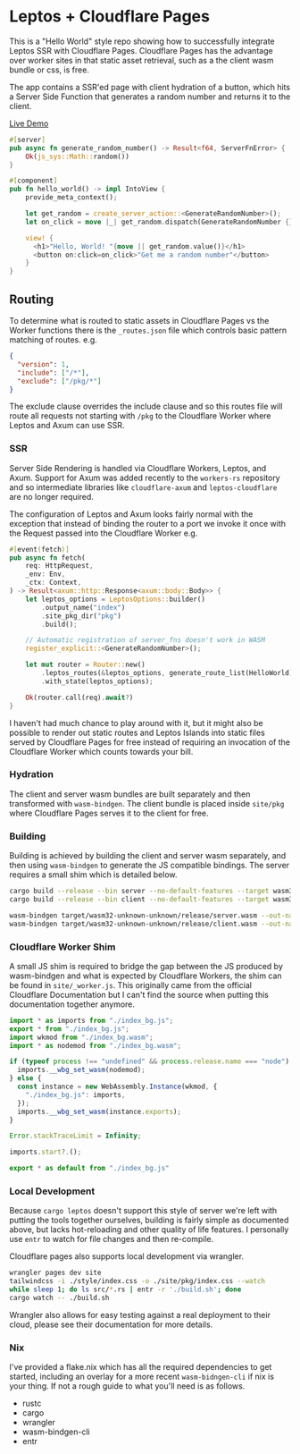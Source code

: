 # Leptos + Cloudflare Pages

This is a "Hello World" style repo showing how to successfully integrate Leptos SSR with Cloudflare Pages. Cloudflare Pages has the advantage over worker sites in that static asset retrieval, such as a the client wasm bundle or css, is free.

The app contains a SSR'ed page with client hydration of a button, which hits a Server Side Function that generates a random number and returns it to the client.

[Live Demo](https://b2ffdcd8.leptos-example.pages.dev/)

```rs
#[server]
pub async fn generate_random_number() -> Result<f64, ServerFnError> {
    Ok(js_sys::Math::random())
}

#[component]
pub fn hello_world() -> impl IntoView {
    provide_meta_context();

    let get_random = create_server_action::<GenerateRandomNumber>();
    let on_click = move |_| get_random.dispatch(GenerateRandomNumber {});

    view! {
      <h1>"Hello, World! "{move || get_random.value()}</h1>
      <button on:click=on_click>"Get me a random number"</button>
    }
}
```

## Routing

To determine what is routed to static assets in Cloudflare Pages vs the Worker functions there is the `_routes.json` file which controls basic pattern matching of routes. e.g.

```json
{
  "version": 1,
  "include": ["/*"],
  "exclude": ["/pkg/*"]
}
```

The exclude clause overrides the include clause and so this routes file will route all requests not starting with `/pkg` to the Cloudflare Worker where Leptos and Axum can use SSR.

### SSR

Server Side Rendering is handled via Cloudflare Workers, Leptos, and Axum. Support for Axum was added recently to the `workers-rs` repository and so intermediate libraries like `cloudflare-axum` and `leptos-cloudflare` are no longer required.

The configuration of Leptos and Axum looks fairly normal with the exception that instead of binding the router to a port we invoke it once with the Request passed into the Cloudflare Worker e.g.

```rs
#[event(fetch)]
pub async fn fetch(
    req: HttpRequest,
    _env: Env,
    _ctx: Context,
) -> Result<axum::http::Response<axum::body::Body>> {
    let leptos_options = LeptosOptions::builder()
        .output_name("index")
        .site_pkg_dir("pkg")
        .build();

    // Automatic registration of server_fns doesn't work in WASM
    register_explicit::<GenerateRandomNumber>();

    let mut router = Router::new()
        .leptos_routes(&leptos_options, generate_route_list(HelloWorld), HelloWorld)
        .with_state(leptos_options);

    Ok(router.call(req).await?)
}
```

I haven't had much chance to play around with it, but it might also be possible to render out static routes and Leptos Islands into static files served by Cloudflare Pages for free instead of requiring an invocation of the Cloudflare Worker which counts towards your bill.

### Hydration

The client and server wasm bundles are built separately and then transformed with `wasm-bindgen`. The client bundle is placed inside `site/pkg` where Cloudflare Pages serves it to the client for free.

### Building

Building is achieved by building the client and server wasm separately, and then using `wasm-bindgen` to generate the JS compatible bindings. The server requires a small shim which is detailed below.

```sh
cargo build --release --bin server --no-default-features --target wasm32-unknown-unknown --features ssr
cargo build --release --bin client --no-default-features --target wasm32-unknown-unknown --features hydrate

wasm-bindgen target/wasm32-unknown-unknown/release/server.wasm --out-name index --no-typescript --target bundler --out-dir site
wasm-bindgen target/wasm32-unknown-unknown/release/client.wasm --out-name index --no-typescript --target web --out-dir site/pkg
```

### Cloudflare Worker Shim

A small JS shim is required to bridge the gap between the JS produced by wasm-bindgen and what is expected by Cloudflare Workers, the shim can be found in `site/_worker.js`. This originally came from the official Cloudflare Documentation but I can't find the source when putting this documentation together anymore.

```js
import * as imports from "./index_bg.js";
export * from "./index_bg.js";
import wkmod from "./index_bg.wasm";
import * as nodemod from "./index_bg.wasm";

if (typeof process !== "undefined" && process.release.name === "node") {
  imports.__wbg_set_wasm(nodemod);
} else {
  const instance = new WebAssembly.Instance(wkmod, {
    "./index_bg.js": imports,
  });
  imports.__wbg_set_wasm(instance.exports); 
}

Error.stackTraceLimit = Infinity;

imports.start?.();

export * as default from "./index_bg.js"
```

### Local Development

Because `cargo leptos` doesn't support this style of server we're left with putting the tools together ourselves, building is fairly simple as documented above, but lacks hot-reloading and other quality of life features. I personally use `entr` to watch for file changes and then re-compile.

Cloudflare pages also supports local development via wrangler.

```sh
wrangler pages dev site
tailwindcss -i ./style/index.css -o ./site/pkg/index.css --watch
while sleep 1; do ls src/*.rs | entr -r './build.sh'; done
cargo watch -- ./build.sh
```

Wrangler also allows for easy testing against a real deployment to their cloud, please see their documentation for more details.

### Nix

I've provided a flake.nix which has all the required dependencies to get started, including an overlay for a more recent `wasm-bidngen-cli` if nix is your thing. If not a rough guide to what you'll need is as follows.

* rustc
* cargo
* wrangler
* wasm-bindgen-cli
* entr
